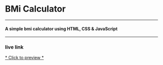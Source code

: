 # BMi Calculator
---
#### A simple bmi calculator using HTML, CSS & JavaScript
---
### live link
[* Click to preview *](https://shakil000.github.io/bmi-calculator/)
